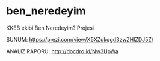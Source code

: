 # ben_neredeyim
KKEB ekibi Ben Neredeyim? Projesi

SUNUM: https://prezi.com/view/X5XZukqgd3zwZHlZDJ5Z/

ANALIZ RAPORU: http://docdro.id/Nw3UpWa
